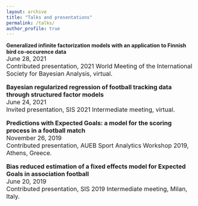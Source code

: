 ```yaml
---
layout: archive
title: "Talks and presentations"
permalink: /talks/
author_profile: true
---  
```

**Generalized infinite factorization models with an application to Finnish bird co-occurence data** <br> <font size="3">June 28, 2021<br>
Contributed presentation, 2021 World Meeting of the International Society for Bayesian Analysis, virtual.

**Bayesian regularized regression of football tracking data through structured factor models** <br> <font size="3">June 24, 2021<br>
Invited presentation, SIS 2021 Intermediate meeting, virtual. 
 
**Predictions with Expected Goals: a model for the scoring process in a football match** <br> <font size="3">November 26, 2019<br>
Contributed presentation, AUEB Sport Analytics Workshop 2019, Athens, Greece.

**Bias reduced estimation of a fixed effects model for Expected Goals in association football** <br> <font size="3">June 20, 2019<br>
Contributed presentation, SIS 2019 Intermediate meeting, Milan, Italy.

